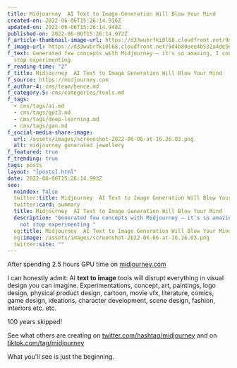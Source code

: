 ```yaml
---
title: Midjourney  AI Text to Image Generation Will Blow Your Mind
created-on: 2022-06-06T15:26:14.916Z
updated-on: 2022-06-06T15:26:14.948Z
published-on: 2022-06-06T15:26:14.972Z
f_article-thumbnail-image-url: https://d33wubrfki0l68.cloudfront.net/9d4b80eee4b532a4de5638288b8703f1e72bac8c/80584/images/undefined_bencium_generative_designfeigenbaumattractorshapegoldjewelleryluxurysymmetric-6.webp
f_image-url: https://d33wubrfki0l68.cloudfront.net/9d4b80eee4b532a4de5638288b8703f1e72bac8c/80584/images/undefined_bencium_generative_designfeigenbaumattractorshapegoldjewelleryluxurysymmetric-6.webp
f_text: Generated few concepts with Midjourney – it's so amazing, I could not
  stop experimenting
f_reading-time: "2"
f_title: Midjourney  AI Text to Image Generation Will Blow Your Mind
f_source: https://midjourney.com
f_author-4: cms/team/bence.md
f_category-5: cms/categories/tools.md
f_tags:
  - cms/tags/ai.md
  - cms/tags/gpt3.md
  - cms/tags/deep-learning.md
  - cms/tags/gan.md
f_social-media-share-image:
  url: /assets/images/screenshot-2022-06-06-at-16.26.03.png
  alt: midjourney generated jewellery
f_featured: true
f_trending: true
tags: posts
layout: "[posts].html"
date: 2022-06-06T15:26:14.993Z
seo:
  noindex: false
  twitter:title: Midjourney  AI Text to Image Generation Will Blow Your Mind
  twitter:card: summary
  title: Midjourney  AI Text to Image Generation Will Blow Your Mind
  description: "Generated few concepts with Midjourney – it's so amazing, I could
    not stop experimenting "
  og:title: Midjourney  AI Text to Image Generation Will Blow Your Mind
  og:image: /assets/images/screenshot-2022-06-06-at-16.26.03.png
  twitter:site: ""
---
```

After spending 2.5 hours GPU time on [midjourney.com](https://www.midjourney.com)

I can honestly admit: AI **text to image** tools will disrupt everything in visual design you can imagine. Experimentations, concept, art, paintings, logo design, physical product design, cartoon, movie vfx, literature, comics, game design, ideations, character development, scene design, fashion, interiors etc. etc.

100 years skipped!

See what others are creating on [twitter.com/hashtag/midjourney](https://twitter.com/hashtag/midjourney) and on[ tiktok.com/tag/midjourney](https://www.tiktok.com/tag/midjourney?lang=en)

What you'll see is just the beginning.